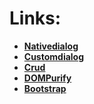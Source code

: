 # Links:
- **[Nativedialog](https://thriving-starburst-00529a.netlify.app/nativedialog.html)**
- **[Customdialog](https://thriving-starburst-00529a.netlify.app/customdialog.html)**
- **[Crud](https://thriving-starburst-00529a.netlify.app/crud.html)**
- **[DOMPurify](https://cdnjs.com/libraries/dompurify)**
- **[Bootstrap](https://getbootstrap.com/)**